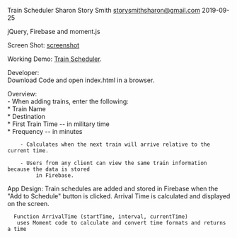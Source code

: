 Train Scheduler
Sharon Story Smith   storysmithsharon@gmail.com
2019-09-25

jQuery, Firebase and moment.js   

Screen Shot:
     [screenshot ](ScreenShot.png)

Working Demo:
     [Train Scheduler](https://sstorysmith.github.io/Train-Scheduler/).

Developer:   
     Download Code and open index.html in a browser.

Overview:   
        - When adding trains, enter the following:       
            * Train Name       
            * Destination        
            * First Train Time -- in military time       
            * Frequency -- in minutes   
  
        - Calculates when the next train will arrive relative to the current time.   

        - Users from any client can view the same train information because the data is stored
             in Firebase.   

App Design:
      Train schedules are added and stored in Firebase when the "Add to Schedule" button is clicked. Arrival Time is calculated and displayed on the screen. 

      Function ArrivalTime (startTime, interval, currentTime)
       uses Moment code to calculate and convert time formats and returns a time





